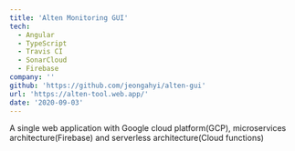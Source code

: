 ```yaml
---
title: 'Alten Monitoring GUI'
tech:
  - Angular
  - TypeScript
  - Travis CI
  - SonarCloud
  - Firebase
company: ''
github: 'https://github.com/jeongahyi/alten-gui'
url: 'https://alten-tool.web.app/'
date: '2020-09-03'
---
```


A single web application with Google cloud platform(GCP), microservices architecture(Firebase) and serverless architecture(Cloud functions)